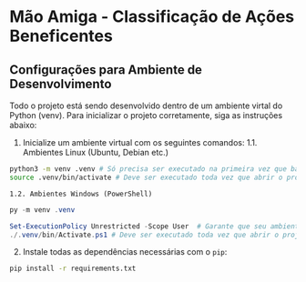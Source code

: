 # Mão Amiga - Classificação de Ações Beneficentes

## Configurações para Ambiente de Desenvolvimento

Todo o projeto está sendo desenvolvido dentro de um ambiente virtal do Python (venv). Para inicializar o projeto corretamente, siga as instruções abaixo:

1. Inicialize um ambiente virtual com os seguintes comandos:
   1.1. Ambientes Linux (Ubuntu, Debian etc.)

```sh
python3 -m venv .venv # Só precisa ser executado na primeira vez que baixar o repositório
source .venv/bin/activate # Deve ser executado toda vez que abrir o projeto
```

    1.2. Ambientes Windows (PowerShell)

```ps1
py -m venv .venv

Set-ExecutionPolicy Unrestricted -Scope User  # Garante que seu ambiente permite a execução de scripts. Se "Scope" for definido como "User", só precisa ser executado uma vez
./.venv/bin/Activate.ps1 # Deve ser executado toda vez que abrir o projeto
```

2. Instale todas as dependências necessárias com o `pip`:

```sh
pip install -r requirements.txt
```
